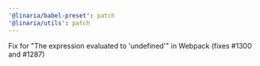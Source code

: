 ```yaml
---
'@linaria/babel-preset': patch
'@linaria/utils': patch
---
```


Fix for "The expression evaluated to 'undefined'" in Webpack (fixes #1300 and #1287)
